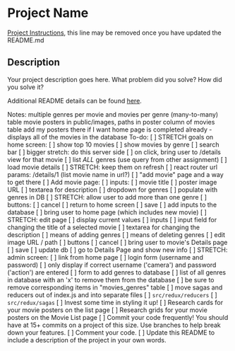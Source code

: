 # Project Name

[Project Instructions](./INSTRUCTIONS.md), this line may be removed once you have updated the README.md

## Description

Your project description goes here. What problem did you solve? How did you solve it?

Additional README details can be found [here](https://github.com/PrimeAcademy/readme-template/blob/master/README.md).

Notes:
    multiple genres per movie and movies per genre (many-to-many) table
    movie posters in public/images, paths in poster column of movies table
    add my posters there if I want
    home page is completed already - displays all of the movies in the database
To-do:
    [ ] STRETCH goals on home screen:
        [ ] show top 10 movies
        [ ] show movies by genre
        [ ] search bar
            [ ] bigger stretch: do this server side
    [ ] on click, bring user to /details view for that movie
        [ ] list *ALL* genres (use query from other assignment)
        [ ] load movie details
            [ ] STRETCH: keep them on refresh
            [ ] react router url params: /details/1 (list movie name in url?)
    [ ] "add movie" page and a way to get there
    [ ] Add movie page:
        [ ] inputs:
            [ ] movie title
            [ ] poster image URL
            [ ] textarea for description
            [ ] dropdown for genres
                [ ] populate with genres in DB
            [ ] STRETCH: allow user to add more than one genre
        [ ] buttons:
            [ ] cancel
                [ ] return to home screen
            [ ] save
                [ ] add inputs to the database
                [ ] bring user to home page (which includes new movie)
    [ ] STRETCH: edit page
        [ ] display current values
        [ ] inputs
            [ ] input field for changing the title of a selected movie
            [ ] textarea for changing the description
            [ ] means of adding genres
            [ ] means of deleting genres
            [ ] edit image URL / path
        [ ] buttons
            [ ] cancel
                [ ] bring user to movie's Details page
            [ ] save
                [ ] update db
                [ ] go to Details Page and show new info
    [ ] STRETCH: admin screen:
        [ ] link from home page
        [ ] login form (username and password)
        [ ] only display if correct username ('camera') and password ('action') are entered
        [ ] form to add genres to database
        [ ] list of all genres in database with an 'x' to remove them from the database
            [ ] be sure to remove corresponding items in "movies_genres" table
    [ ] move sagas and reducers out of index.js and into separate files
        [ ] `src/redux/reducers`
        [ ] `src/redux/sagas`
    [ ] Invest some time in styling it up!
        [ ] Research cards for your movie posters on the list page
        [ ] Research grids for your movie posters on the Movie List page
    [ ] Commit your code frequently! You should have at 15+ commits on a project of this size. Use branches to help break down your features.
    [ ] Comment your code.
    [ ] Update this README to include a description of the project in your own words.
